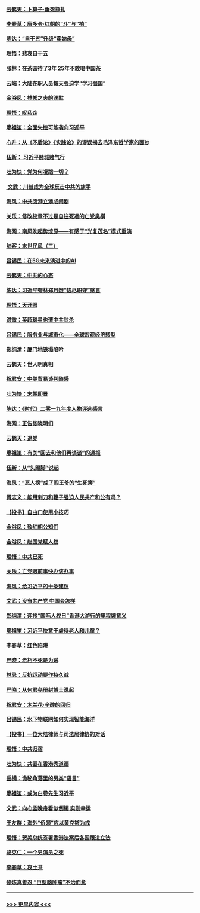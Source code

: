#### [云鹤天：卜算子‧垂死挣扎](../pages/nsc993/n11739956.md?t=12240655) 
#### [李春草：唐多令‧红朝的“斗”与“拍”](../pages/nsc993/n11739830.md?t=12240655) 
#### [陈达：“自干五”升级“牵妨母”](../pages/nsc993/n11739724.md?t=12240655) 
#### [理悟：悲哀自干五](../pages/nsc993/n11739547.md?t=12240655) 
#### [张林：在茶园待了3年 25年不敢喝中国茶](../pages/nsc993/n11739240.md?t=12240655) 
#### [云端：大陆在职人员每天强迫学“学习强国”](../pages/nsc993/n11738735.md?t=12240655) 
#### [金浴凤：林郑之夫的渊默](../pages/nsc993/n11737735.md?t=12240655) 
#### [理悟：叹私企](../pages/nsc993/n11737715.md?t=12240655) 
#### [廖祖笙：全面失控可能袭向习近平](../pages/nsc993/n11737704.md?t=12240655) 
#### [心升：从《矛盾论》《实践论》的谬误揭去毛泽东哲学家的面纱](../pages/nsc993/n11736962.md?t=12240655) 
#### [伍新： 习近平赌城赌气行](../pages/nsc993/n11736929.md?t=12240655) 
#### [吐为快：党为何凌蹈一切？](../pages/nsc993/n11736915.md?t=12240655) 
#### [ 文武：川普成为全球反击中共的旗手](../pages/nsc993/n11736882.md?t=12240655) 
#### [海风：中共废港立澳成闹剧](../pages/nsc993/n11735857.md?t=12240655) 
#### [关乐：修改校章不过是自往死凑的亡党臭棋](../pages/nsc993/n11735097.md?t=12240655) 
#### [海网：南风吹起势燎原——有感于“光复茂名”模式重演](../pages/nsc993/n11732308.md?t=12240655) 
#### [陆客：末世民风（三）](../pages/nsc993/n11732211.md?t=12240655) 
#### [吕锡民：在5G未来演进中的AI](../pages/nsc993/n11730010.md?t=12240655) 
#### [云鹤天：中共的心态](../pages/nsc993/n11729906.md?t=12240655) 
#### [陈达：习近平夸林郑月娥“恪尽职守”感言](../pages/nsc993/n11729881.md?t=12240655) 
#### [理悟：天开眼](../pages/nsc993/n11729699.md?t=12240655) 
#### [洪微：英超球星也遭中共封杀](../pages/nsc993/n11727243.md?t=12240655) 
#### [吕锡民：服务业与城市化——全球宏观经济转型](../pages/nsc993/n11725845.md?t=12240655) 
#### [郑纯清：厦门地铁塌陷吟](../pages/nsc993/n11725813.md?t=12240655) 
#### [云鹤天：世人明真相](../pages/nsc993/n11725621.md?t=12240655) 
#### [祝君安：中美贸易谈判随感](../pages/nsc993/n11725609.md?t=12240655) 
#### [吐为快：末朝即景](../pages/nsc993/n11723365.md?t=12240655) 
#### [陈达：《时代》二零一九年度人物评选感言](../pages/nsc993/n11723337.md?t=12240655) 
#### [海网：正告张晓明们](../pages/nsc993/n11723228.md?t=12240655) 
#### [云鹤天：退党](../pages/nsc993/n11723056.md?t=12240655) 
#### [廖祖笙：有关“回去和他们再谈谈”的通报](../pages/nsc993/n11722442.md?t=12240655) 
#### [伍新：从“头踢脚”说起](../pages/nsc993/n11722429.md?t=12240655) 
#### [海风：“恶人榜”成了阎王爷的“生死簿”](../pages/nsc993/n11722272.md?t=12240655) 
#### [胥志义：能用剌刀和鞭子强迫人民共产和公有吗？](../pages/nsc993/n11720569.md?t=12240655) 
#### [【投书】自由门使用小技巧](../pages/nsc993/n11720180.md?t=12240655) 
#### [金浴凤：致红朝公知们](../pages/nsc993/n11720563.md?t=12240655) 
#### [金浴凤：赵国党赋人权](../pages/nsc993/n11720533.md?t=12240655) 
#### [理悟：中共已死](../pages/nsc993/n11720233.md?t=12240655) 
#### [关乐：亡党眼前事快办该办事](../pages/nsc993/n11719160.md?t=12240655) 
#### [海风：给习近平的十条建议](../pages/nsc993/n11717616.md?t=12240655) 
#### [文武：没有共产党 中国会怎样](../pages/nsc993/n11717584.md?t=12240655) 
#### [郑纯清：迎接“国际人权日”香港大游行的里程牌意义](../pages/nsc993/n11717417.md?t=12240655) 
#### [廖祖笙：习近平快意于虐待老人和儿童？](../pages/nsc993/n11715313.md?t=12240655) 
#### [李春草：红色陷阱](../pages/nsc993/n11715029.md?t=12240655) 
#### [严晓：老朽不死是为贼](../pages/nsc993/n11712910.md?t=12240655) 
#### [林忌：反抗运动要作持久战](../pages/nsc993/n11712623.md?t=12240655) 
#### [严晓：从何君尧册封博士说起](../pages/nsc993/n11712465.md?t=12240655) 
#### [祝君安：木兰花·辛酸的回归](../pages/nsc993/n11712381.md?t=12240655) 
#### [吕锡民：水下物联网如何实现智能海洋](../pages/nsc993/n11711158.md?t=12240655) 
#### [【投书】一位大陆律师与司法局律协的对话](../pages/nsc993/n11709675.md?t=12240655) 
#### [理悟：中共归宿](../pages/nsc993/n11710059.md?t=12240655) 
#### [吐为快：共匪在香港秀道德](../pages/nsc993/n11709979.md?t=12240655) 
#### [岳横：诡秘角落里的另类“语言”](../pages/nsc993/n11709792.md?t=12240655) 
#### [廖祖笙：或为白卷先生习近平](../pages/nsc993/n11708330.md?t=12240655) 
#### [文武：向心孟晚舟看似倒楣 实则幸运](../pages/nsc993/n11708236.md?t=12240655) 
#### [王友群：海外“侨领”应以黄克锵为戒](../pages/nsc993/n11706176.md?t=12240655) 
#### [理悟：贺美总统签署香港法案后各国跟进立法](../pages/nsc993/n11706853.md?t=12240655) 
#### [骆克仁：一个男演员之死](../pages/nsc993/n11706677.md?t=12240655) 
#### [李春草：哀土共](../pages/nsc993/n11706255.md?t=12240655) 
#### [修炼真善忍 “巨型脑肿瘤”不治而愈](../pages/nsc993/n11705340.md?t=12240655) 

----
#### [ >>> 更早内容 <<< ](../indexes/nsc993-earlier.md)
